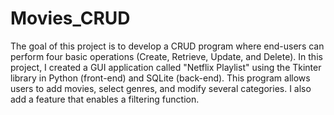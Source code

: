 # Movies_CRUD
 The goal of this project is to develop a CRUD program where end-users can perform four basic operations (Create, Retrieve, Update, and Delete). In this project, I created a GUI application called "Netflix Playlist" using the Tkinter library in Python (front-end) and SQLite (back-end). This program allows users to add movies, select genres, and modify several categories. I also add a feature that enables a filtering function.
